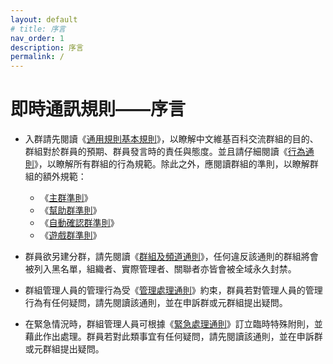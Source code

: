 ```yaml
---
layout: default
# title: 序言
nav_order: 1
description: 序言
permalink: /
---
```


# 即時通訊規則——序言

- 入群請先閱讀《[通用規則基本規則](principles/gcbr)》，以瞭解中文維基百科交流群組的目的、群組對於群員的預期、群員發言時的責任與態度。並且請仔細閱讀《[行為通則](regulations/bgr)》，以瞭解所有群組的行為規範。除此之外，應閱讀群組的準則，以瞭解群組的額外規範：

  - 《[主群準則](rules/main)》
  - 《[幫助群準則](rules/help)》
  - 《[自動確認群準則](rules/autoconfirmed)》
  - 《[遊戲群準則](rules/game)》

- 群員欲另建分群，請先閱讀《[群組及頻道通則](regulations/gacgr)》，任何違反該通則的群組將會被列入黑名單，組織者、實際管理者、關聯者亦皆會被全域永久封禁。
- 群組管理人員的管理行為受《[管理處理通則](regulations/mgr)》約束，群員若對管理人員的管理行為有任何疑問，請先閱讀該通則，並在申訴群或元群組提出疑問。
- 在緊急情況時，群組管理人員可根據《[緊急處理通則](regulations/egr)》訂立臨時特殊附則，並藉此作出處理。群員若對此類事宜有任何疑問，請先閱讀該通則，並在申訴群或元群組提出疑問。
